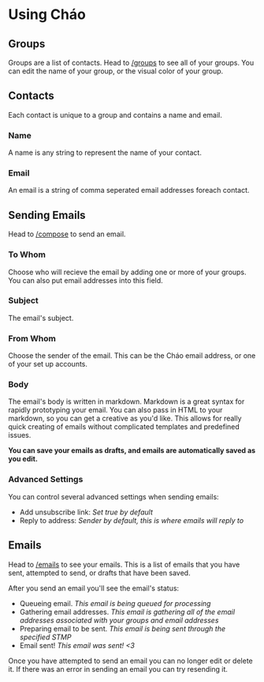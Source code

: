# Using Cháo
## Groups
Groups are a list of contacts. Head to [/groups](/groups) to see all of your groups.
You can edit the name of your group, or the visual color of your group.

## Contacts
Each contact is unique to a group and contains a name and email.

### Name
A name is any string to represent the name of your contact.

### Email
An email is a string of comma seperated email addresses foreach contact.

## Sending Emails
Head to [/compose](/compose) to send an email.

### To Whom
Choose who will recieve the email by adding one or more of your groups. 
You can also put email addresses into this field.

### Subject
The email's subject.

### From Whom
Choose the sender of the email. This can be the Cháo email address, or one of your set up accounts.

### Body
The email's body is written in markdown. Markdown is a great syntax for rapidly prototyping your email. You 
can also pass in HTML to your markdown, so you can get a creative as you'd like. This allows for really quick 
creating of emails without complicated templates and predefined issues.

**You can save your emails as drafts, and emails are automatically saved as you edit.**

### Advanced Settings
You can control several advanced settings when sending emails:
* Add unsubscribe link: _Set true by default_
* Reply to address: _Sender by default, this is where emails will reply to_

## Emails
Head to [/emails](/emails) to see your emails. This is a list of emails that you have sent, attempted to send, or 
drafts that have been saved.

After you send an email you'll see the email's status:
* Queueing email. _This email is being queued for processing_
* Gathering email addresses. _This email is gathering all of the email addresses associated with your groups and email addresses_
* Preparing email to be sent. _This email is being sent through the specified STMP_
* Email sent! _This email was sent! <3_

Once you have attempted to send an email you can no longer edit or delete it. If there was an error in sending 
an email you can try resending it.
